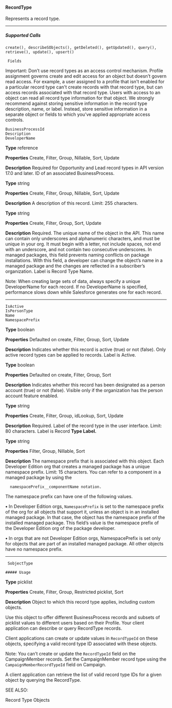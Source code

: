 #### RecordType

Represents a record type.


-----

##### Supported Calls
```
create(), describeSObjects(), getDeleted(), getUpdated(), query(), retrieve(), update(), upsert()

 Fields

```
Important: Don’t use record types as an access control mechanism. Profile assignment governs create and edit access for an
object but doesn’t govern read access. For example, a user assigned to a profile that isn't enabled for a particular record type can't
create records with that record type, but can access records associated with that record type. Users with access to an object can
read all record type information for that object. We strongly recommend against storing sensitive information in the record type
description, name, or label. Instead, store sensitive information in a separate object or fields to which you’ve applied appropriate
access controls.

```
BusinessProcessId
Description
DeveloperName

```

**Type**
reference

**Properties**
Create, Filter, Group, Nillable, Sort, Update

**Description**
Required for Opportunity and Lead record types in API version 17.0 and later. ID of an
associated BusinessProcess.

**Type**
string

**Properties**
Create, Filter, Group, Nillable, Sort, Update

**Description**
A description of this record. Limit: 255 characters.

**Type**
string

**Properties**
Create, Filter, Group, Sort, Update

**Description**
Required. The unique name of the object in the API. This name can contain only underscores
and alphanumeric characters, and must be unique in your org. It must begin with a letter,
not include spaces, not end with an underscore, and not contain two consecutive underscores.
In managed packages, this field prevents naming conflicts on package installations. With
this field, a developer can change the object’s name in a managed package and the changes
are reflected in a subscriber’s organization. Label is Record Type Name.

Note: When creating large sets of data, always specify a unique DeveloperName
for each record. If no DeveloperName is specified, performance slows down while
Salesforce generates one for each record.


-----

```
IsActive
IsPersonType
Name
NamespacePrefix

```

**Type**
boolean

**Properties**
Defaulted on create, Filter, Group, Sort, Update

**Description**
Indicates whether this record is active (true) or not (false). Only active record types can
be applied to records. Label is Active.

**Type**
boolean

**Properties**
Defaulted on create, Filter, Group, Sort

**Description**
Indicates whether this record has been designated as a person account (true) or not
(false). Visible only if the organization has the person account feature enabled.

**Type**
string

**Properties**
Create, Filter, Group, idLookup, Sort, Update

**Description**
Required. Label of the record type in the user interface. Limit: 80 characters. Label is Record
**Type Label.**

**Type**
string

**Properties**
Filter, Group, Nillable, Sort

**Description**
The namespace prefix that is associated with this object. Each Developer Edition org that
creates a managed package has a unique namespace prefix. Limit: 15 characters. You can
refer to a component in a managed package by using the
```
  namespacePrefix__componentName notation.

```
The namespace prefix can have one of the following values.

**•** In Developer Edition orgs, `NamespacePrefix` is set to the namespace prefix of the
org for all objects that support it, unless an object is in an installed managed package.
In that case, the object has the namespace prefix of the installed managed package. This
field’s value is the namespace prefix of the Developer Edition org of the package
developer.

**•** In orgs that are not Developer Edition orgs, NamespacePrefix is set only for objects
that are part of an installed managed package. All other objects have no namespace
prefix.


-----

```
 SobjectType

##### Usage

```

**Type**
picklist

**Properties**
Create, Filter, Group, Restricted picklist, Sort

**Description**
Object to which this record type applies, including custom objects.


Use this object to offer different BusinessProcess records and subsets of picklist values to different users based on their Profile. Your client
application can describe or query RecordType records.

Client applications can create or update values in `RecordTypeId` on these objects, specifying a valid record type ID associated with
these objects.

Note: You can’t create or update the `RecordTypeId` field on the CampaignMember records. Set the CampaignMember
record type using the `CampaignMemberRecordTypeId` field on Campaign.

A client application can retrieve the list of valid record type IDs for a given object by querying the RecordType.

SEE ALSO:

Record Type Objects
